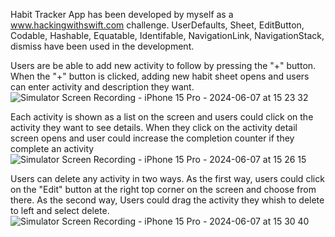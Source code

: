 Habit Tracker App has been developed by myself as a www.hackingwithswift.com challenge. UserDefaults, Sheet, EditButton, Codable,
Hashable, Equatable, Identifable, NavigationLink, NavigationStack, dismiss have been used in the development.

Users are be able to add new activity to follow by pressing the "+" button. When the "+" button is clicked, adding new habit sheet opens and users 
can enter activity and description they want.
<br>
![Simulator Screen Recording - iPhone 15 Pro - 2024-06-07 at 15 23 32](https://github.com/masnmz/Habit-Tracker/assets/101047936/34c3d1b7-7c88-4344-89e4-d70708abbb97)

Each activity is shown as a list on the screen and users could click on the activity they want to see details. When they click on the activity
detail screen opens and user could increase the completion counter if they complete an activity
<br>
![Simulator Screen Recording - iPhone 15 Pro - 2024-06-07 at 15 26 15](https://github.com/masnmz/Habit-Tracker/assets/101047936/44cdfb9d-c805-465b-bd91-b5957cfe7dad)

Users can delete any activity in two ways. As the first way, users could click on the "Edit" button at the right top corner on the screen
and choose from there. As the second way, Users could drag the activity they whish to delete to left and select delete.
<br>
![Simulator Screen Recording - iPhone 15 Pro - 2024-06-07 at 15 30 40](https://github.com/masnmz/Habit-Tracker/assets/101047936/38c35db3-2399-4a99-997c-fcdddbff9151)
